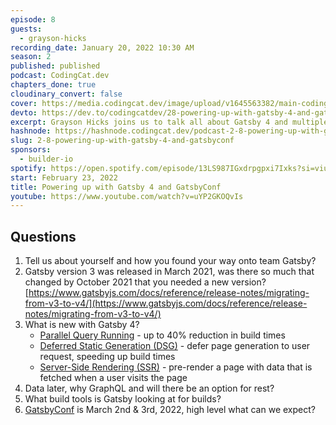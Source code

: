 ```yaml
---
episode: 8
guests:
  - grayson-hicks
recording_date: January 20, 2022 10:30 AM
season: 2
published: published
podcast: CodingCat.dev
chapters_done: true
cloudinary_convert: false
cover: https://media.codingcat.dev/image/upload/v1645563382/main-codingcatdev-photo/powering_up_with_gatsby_4_and_gatsby_conf.jpg
devto: https://dev.to/codingcatdev/28-powering-up-with-gatsby-4-and-gatsbyconf-lob-temp-slug-6871734
excerpt: Grayson Hicks joins us to talk all about Gatsby 4 and multiple methods of rendering.
hashnode: https://hashnode.codingcat.dev/podcast-2-8-powering-up-with-gatsby-4-and-gatsbyconf
slug: 2-8-powering-up-with-gatsby-4-and-gatsbyconf
sponsors:
  - builder-io
spotify: https://open.spotify.com/episode/13LS987IGxdrpgpxi7Ixks?si=viuQAxCzT1S4CUpHHQwZOQ
start: February 23, 2022
title: Powering up with Gatsby 4 and GatsbyConf
youtube: https://www.youtube.com/watch?v=uYP2GKOQvIs
---
```


## Questions

1. Tell us about yourself and how you found your way onto team Gatsby?
2. Gatsby version 3 was released in March 2021, was there so much that changed by October 2021 that you needed a new version?
   [https://www.gatsbyjs.com/docs/reference/release-notes/migrating-from-v3-to-v4/](https://www.gatsbyjs.com/docs/reference/release-notes/migrating-from-v3-to-v4/)
3. What is new with Gatsby 4?
   - [Parallel Query Running](https://www.gatsbyjs.com/docs/reference/release-notes/v4.0/#parallel-query-running) - up to 40% reduction in build times
   - [Deferred Static Generation (DSG)](https://www.gatsbyjs.com/docs/reference/release-notes/v4.0/#deferred-static-generation-dsg) - defer page generation to user request, speeding up build times
   - [Server-Side Rendering (SSR)](https://www.gatsbyjs.com/docs/reference/release-notes/v4.0/#server-side-rendering-ssr) - pre-render a page with data that is fetched when a user visits the page
4. Data later, why GraphQL and will there be an option for rest?
5. What build tools is Gatsby looking at for builds?
6. [GatsbyConf](https://gatsbyconf.com/) is March 2nd & 3rd, 2022, high level what can we expect?
